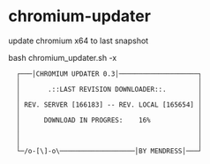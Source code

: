 chromium-updater
================

update chromium x64 to last snapshot

bash chromium_updater.sh -x

```
  ┌───│CHROMIUM UPDATER 0.3│────────────────────┐
  │                                             │ 
  │       .::LAST REVISION DOWNLOADER::.        │ 
  │                                             │  
  │ REV. SERVER [166183] -- REV. LOCAL [165654] │ 
  │                                             │  
  │      DOWNLOAD IN PROGRES:    16%            │ 
  │                                             │  
  │                                             │  
  │                                             │ 
  └─/o-[\]-o\───────────────────│BY MENDRESS│───┘

